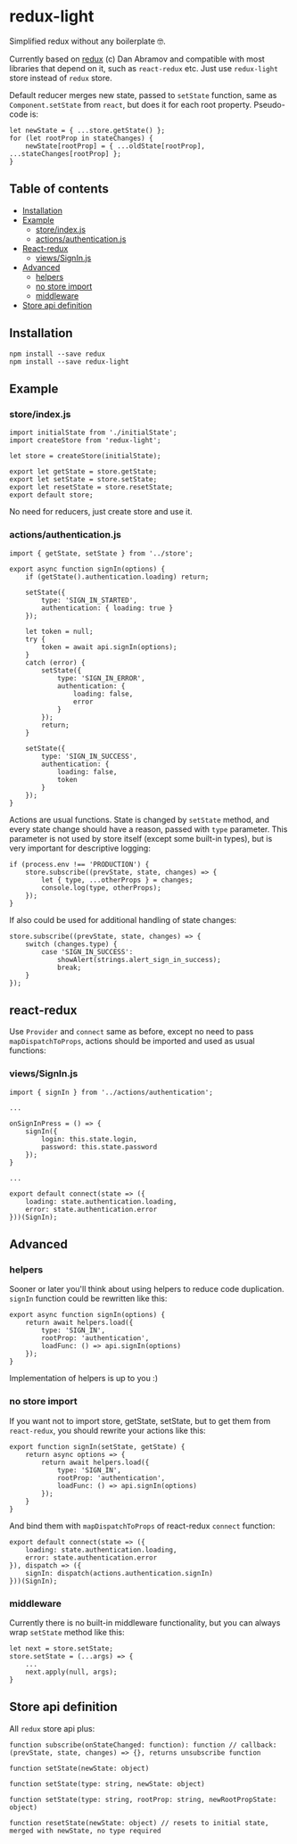 # redux-light
Simplified redux without any boilerplate :nerd_face:.

Currently based on [redux](https://github.com/reactjs/redux) (c) Dan Abramov and compatible with most libraries that depend on it, such as `react-redux` etc. Just use `redux-light` store instead of `redux` store.

Default reducer merges new state, passed to `setState` function, same as `Component.setState` from `react`, but does it for each root property. Pseudo-code is:

    let newState = { ...store.getState() };
    for (let rootProp in stateChanges) {
        newState[rootProp] = { ...oldState[rootProp], ...stateChanges[rootProp] };
    }
    
## Table of contents

 - [Installation](https://github.com/Gentlee/redux-light#installation)
 - [Example](https://github.com/Gentlee/redux-light#example)
   - [store/index.js](https://github.com/Gentlee/redux-light#storeindexjs)
   - [actions/authentication.js](https://github.com/Gentlee/redux-light#actionsauthenticationjs)
 - [React-redux](https://github.com/Gentlee/redux-light#react-redux)
   - [views/SignIn.js](https://github.com/Gentlee/redux-light#viewssigninjs)
 - [Advanced](https://github.com/Gentlee/redux-light#advanced)
   - [helpers](https://github.com/Gentlee/redux-light#helpers)
   - [no store import](https://github.com/Gentlee/redux-light#no-store-import)
   - [middleware](https://github.com/Gentlee/redux-light#middleware)
 - [Store api definition](https://github.com/Gentlee/redux-light#store-api-definition)

## Installation

    npm install --save redux
    npm install --save redux-light
    
## Example

### store/index.js

    import initialState from './initialState';
    import createStore from 'redux-light';

    let store = createStore(initialState);
    
    export let getState = store.getState;
    export let setState = store.setState;
    export let resetState = store.resetState;
    export default store;

No need for reducers, just create store and use it.
 
### actions/authentication.js

    import { getState, setState } from '../store';
    
    export async function signIn(options) {
        if (getState().authentication.loading) return;

        setState({
            type: 'SIGN_IN_STARTED',
            authentication: { loading: true }
        });

        let token = null;
        try {
            token = await api.signIn(options);
        }
        catch (error) {
            setState({
                type: 'SIGN_IN_ERROR',
                authentication: {
                    loading: false,
                    error
                }
            });
            return;
        }

        setState({
            type: 'SIGN_IN_SUCCESS',
            authentication: {
                loading: false,
                token
            }
        });
    }

Actions are usual functions. State is changed by `setState` method, and every state change should have a reason, passed with `type` parameter. This parameter is not used by store itself (except some built-in types), but is very important for descriptive logging:

    if (process.env !== 'PRODUCTION') {
        store.subscribe((prevState, state, changes) => {
            let { type, ...otherProps } = changes;
            console.log(type, otherProps);
        });
    }
    
If also could be used for additional handling of state changes:

    store.subscribe((prevState, state, changes) => {
        switch (changes.type) {
            case 'SIGN_IN_SUCCESS':
                showAlert(strings.alert_sign_in_success);
                break;
        }
    });

    
## react-redux

Use `Provider` and `connect` same as before, except no need to pass `mapDispatchToProps`, actions should be imported and used as usual functions:


### views/SignIn.js

    import { signIn } from '../actions/authentication';

    ...

    onSignInPress = () => {
        signIn({
            login: this.state.login,
            password: this.state.password
        });
    }

    ...

    export default connect(state => ({
        loading: state.authentication.loading,
        error: state.authentication.error
    }))(SignIn);
    
## Advanced
    
### helpers

Sooner or later you'll think about using helpers to reduce code duplication. `signIn` function could be rewritten like this:

    export async function signIn(options) {
        return await helpers.load({
            type: 'SIGN_IN',
            rootProp: 'authentication',
            loadFunc: () => api.signIn(options)
        });
    }

Implementation of helpers is up to you :)

### no store import

If you want not to import store, getState, setState, but to get them from `react-redux`, you should rewrite your actions like this:

    export function signIn(setState, getState) {
        return async options => {
            return await helpers.load({
                type: 'SIGN_IN',
                rootProp: 'authentication',
                loadFunc: () => api.signIn(options)
            });
        }
    }
    
And bind them with `mapDispatchToProps` of react-redux `connect` function:

    export default connect(state => ({
        loading: state.authentication.loading,
        error: state.authentication.error
    }), dispatch => ({
        signIn: dispatch(actions.authentication.signIn)
    }))(SignIn);
    
### middleware

Currently there is no built-in middleware functionality, but you can always wrap `setState` method like this:

    let next = store.setState;
    store.setState = (...args) => {
        ...
        next.apply(null, args);
    }

## Store api definition

All `redux` store api plus:

    function subscribe(onStateChanged: function): function // callback: (prevState, state, changes) => {}, returns unsubscribe function
    
    function setState(newState: object)
    
    function setState(type: string, newState: object)
    
    function setState(type: string, rootProp: string, newRootPropState: object)
    
    function resetState(newState: object) // resets to initial state, merged with newState, no type required
